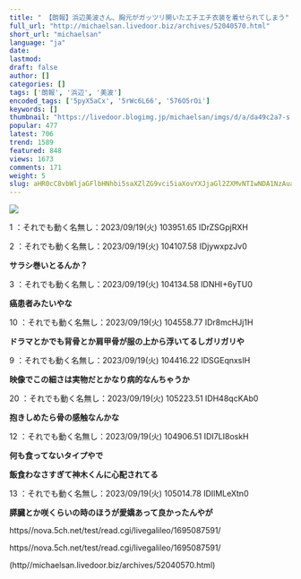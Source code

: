 ```yaml
---
title: " 【朗報】浜辺美波さん、胸元がガッツリ開いたエチエチ衣装を着せられてしまう"
full_url: "http://michaelsan.livedoor.biz/archives/52040570.html"
short_url: "michaelsan"
language: "ja"
date: 
lastmod: 
draft: false
author: []
categories: []
tags: ['朗報', '浜辺', '美波']
encoded_tags: ['5pyX5aCx', '5rWc6L66', '576O5rOi']
keywords: []
thumbnail: "https://livedoor.blogimg.jp/michaelsan/imgs/d/a/da49c2a7-s.jpg"
popular: 477
latest: 706
trend: 1589
featured: 848
views: 1673
comments: 171
weight: 5
slug: aHR0cC8vbWljaGFlbHNhbi5saXZlZG9vci5iaXovYXJjaGl2ZXMvNTIwNDA1NzAuaHRtbA==
---
```


![](https://livedoor.blogimg.jp/michaelsan/imgs/d/a/da49c2a7-s.jpg)

<div><p>1 ：それでも動く名無し：2023/09/19(火) 103951.65 IDrZSGpjRXH</p><p>2 ：それでも動く名無し：2023/09/19(火) 104107.58 IDjywxpzJv0</p><b><p>サラシ巻いとるんか？</p></b><p>3 ：それでも動く名無し：2023/09/19(火) 104134.58 IDNHI+6yTU0</p><p><b><p>癌患者みたいやな </p></b></p><p>10 ：それでも動く名無し：2023/09/19(火) 104558.77 IDr8mcHJj1H</p><b><p>ドラマとかでも背骨とか肩甲骨が服の上から浮いてるしガリガリや </p></b><p>9 ：それでも動く名無し：2023/09/19(火) 104416.22 IDSGEqnxsIH</p><b><p>映像でこの細さは実物だとかなり病的なんちゃうか </p></b><p>20 ：それでも動く名無し：2023/09/19(火) 105223.51 IDH48qcKAb0</p><b><p>抱きしめたら骨の感触なんかな </p></b><p>12 ：それでも動く名無し：2023/09/19(火) 104906.51 IDI7LI8oskH</p><p><b><p>何も食ってないタイプやで</p></b></p><p><b><p></p></b></p><b><p>飯食わなさすぎて神木くんに心配されてる </p></b><p>13 ：それでも動く名無し：2023/09/19(火) 105014.78 IDIlMLeXtn0</p><b><p>膵臓とか咲くらいの時のほうが愛嬌あって良かったんやが </p></b>https//nova.5ch.net/test/read.cgi/livegalileo/1695087591/<br clear='all'> <p id='a6850dc6aefc0d5bbff2bea180d92d89'> </p> <p id='a6850dc6aefc0d5bbff2bea180d92d89'> </p> <p class='alistcloud-container-6795'></p> <p>https//nova.5ch.net/test/read.cgi/livegalileo/1695087591/</p></div>

(http//michaelsan.livedoor.biz/archives/52040570.html)
